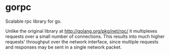 gorpc
=====

Scalable rpc library for go.

Unlike the original library at http://golang.org/pkg/net/rpc/ it multiplexes
requests over a small number of connections. This results into much higher
requests' throughput over the network interface, since multiple requests
and responses may be sent in a single network packet.

